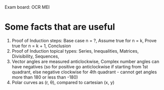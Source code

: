 Exam board: OCR MEI

# Some facts that are useful

1. Proof of Induction steps: Base case n = ?, Assume true for n = k, Prove true for n = k + 1, Conclusion
2. Proof of Induction topical types: Series, Inequalities, Matrices, Divisibility, Sequences,
3. Vector angles are measured anticlockwise, Complex number angles can have negatives (so for positive go anticlockwise if starting from 1st quadrant, else negative clockwise for 4th quadrant - cannot get angles more than 180 or less than -180)
4. Polar curves as (r, θ), compared to cartesian (x, y)
